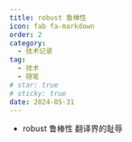 ```yaml
---
title: robust 鲁棒性
icon: fab fa-markdown
order: 2
category:
  - 技术记录
tag:
  - 技术
  - 随笔
# star: true
# sticky: true
date: 2024-05-31
---
```


- robust 鲁棒性 翻译界的耻辱